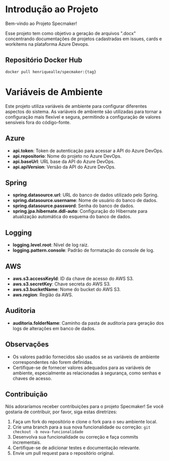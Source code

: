# Introdução ao Projeto

Bem-vindo ao Projeto Specmaker!

Esse projeto tem como objetivo a geração de arquivos ".docx" concentrando documentações de projetos cadastradas em issues, cards e workitems na plataforma Azure Devops.




## Repositório Docker Hub

`docker pull henriquealle/specmaker:{tag}`

# Variáveis de Ambiente

Este projeto utiliza variáveis de ambiente para configurar diferentes aspectos do sistema. As variáveis de ambiente são utilizadas para tornar a configuração mais flexível e segura, permitindo a configuração de valores sensíveis fora do código-fonte.

## Azure

- **api.token**: Token de autenticação para acessar a API do Azure DevOps.
- **api.repositorio**: Nome do projeto no Azure DevOps.
- **api.baseUrl**: URL base da API do Azure DevOps.
- **api.apiVersion**: Versão da API do Azure DevOps.

## Spring

- **spring.datasource.url**: URL do banco de dados utilizado pelo Spring.
- **spring.datasource.username**: Nome de usuário do banco de dados.
- **spring.datasource.password**: Senha do banco de dados.
- **spring.jpa.hibernate.ddl-auto**: Configuração do Hibernate para atualização automática do esquema do banco de dados.

## Logging

- **logging.level.root**: Nível de log raiz.
- **logging.pattern.console**: Padrão de formatação do console de log.

## AWS

- **aws.s3.accessKeyId**: ID da chave de acesso do AWS S3.
- **aws.s3.secretKey**: Chave secreta do AWS S3.
- **aws.s3.bucketName**: Nome do bucket do AWS S3.
- **aws.region**: Região da AWS.

## Auditoria

- **auditoria.folderName**: Caminho da pasta de auditoria para geração dos logs de alterações em banco de dados.

## Observações

- Os valores padrão fornecidos são usados se as variáveis de ambiente correspondentes não forem definidas.
- Certifique-se de fornecer valores adequados para as variáveis de ambiente, especialmente as relacionadas à segurança, como senhas e chaves de acesso.


## Contribuição

Nós adoraríamos receber contribuições para o projeto Specmaker! Se você gostaria de contribuir, por favor, siga estas diretrizes:

1. Faça um fork do repositório e clone o fork para o seu ambiente local.
2. Crie uma branch para a sua nova funcionalidade ou correção: `git checkout -b nova-funcionalidade`
3. Desenvolva sua funcionalidade ou correção e faça commits incrementais.
4. Certifique-se de adicionar testes e documentação relevante.
5. Envie um pull request para o repositório original.